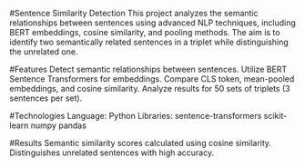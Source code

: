 #Sentence Similarity Detection
This project analyzes the semantic relationships between sentences using advanced NLP techniques, including BERT embeddings, cosine similarity, and pooling methods. The aim is to identify two semantically related sentences in a triplet while distinguishing the unrelated one.

#Features
Detect semantic relationships between sentences.
Utilize BERT Sentence Transformers for embeddings.
Compare CLS token, mean-pooled embeddings, and cosine similarity.
Analyze results for 50 sets of triplets (3 sentences per set).

#Technologies
Language: Python
Libraries:
sentence-transformers
scikit-learn
numpy
pandas

#Results
Semantic similarity scores calculated using cosine similarity.
Distinguishes unrelated sentences with high accuracy.
